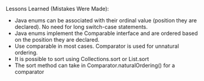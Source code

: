 Lessons Learned (Mistakes Were Made):
* Java enums can be associated with their ordinal value (position they are declared). No need
for long switch-case statements.
* Java enums implement the Comparable interface and are ordered based on the position they are declared.
* Use comparable in most cases. Comparator is used for unnatural ordering.
* It is possible to sort using Collections.sort or List.sort
* The sort method can take in Comparator.naturalOrdering() for a comparator